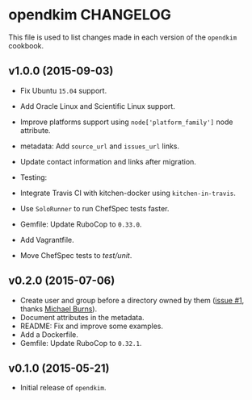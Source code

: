 opendkim CHANGELOG
==================

This file is used to list changes made in each version of the `opendkim` cookbook.

## v1.0.0 (2015-09-03)

* Fix Ubuntu `15.04` support.
* Add Oracle Linux and Scientific Linux support.
* Improve platforms support using `node['platform_family']` node attribute.
* metadata: Add `source_url` and `issues_url` links.
* Update contact information and links after migration.

* Testing:
 * Integrate Travis CI with kitchen-docker using `kitchen-in-travis`.
 * Use `SoloRunner` to run ChefSpec tests faster.
 * Gemfile: Update RuboCop to `0.33.0`.
 * Add Vagrantfile.
 * Move ChefSpec tests to *test/unit*.

## v0.2.0 (2015-07-06)

* Create user and group before a directory owned by them ([issue #1](https://github.com/zuazo/opendkim-cookbook/pull/1), thanks [Michael Burns](https://github.com/mburns)).
* Document attributes in the metadata.
* README: Fix and improve some examples.
* Add a Dockerfile.
* Gemfile: Update RuboCop to `0.32.1`.

## v0.1.0 (2015-05-21)

* Initial release of `opendkim`.
